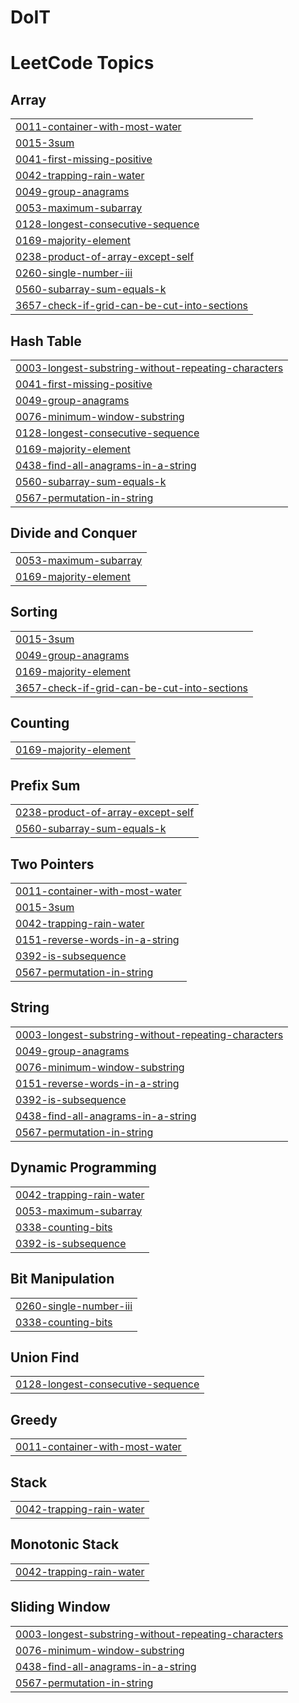 # DoIT
<!---LeetCode Topics Start-->
# LeetCode Topics
## Array
|  |
| ------- |
| [0011-container-with-most-water](https://github.com/BTANISHA11/DoIT/tree/master/0011-container-with-most-water) |
| [0015-3sum](https://github.com/BTANISHA11/DoIT/tree/master/0015-3sum) |
| [0041-first-missing-positive](https://github.com/BTANISHA11/DoIT/tree/master/0041-first-missing-positive) |
| [0042-trapping-rain-water](https://github.com/BTANISHA11/DoIT/tree/master/0042-trapping-rain-water) |
| [0049-group-anagrams](https://github.com/BTANISHA11/DoIT/tree/master/0049-group-anagrams) |
| [0053-maximum-subarray](https://github.com/BTANISHA11/DoIT/tree/master/0053-maximum-subarray) |
| [0128-longest-consecutive-sequence](https://github.com/BTANISHA11/DoIT/tree/master/0128-longest-consecutive-sequence) |
| [0169-majority-element](https://github.com/BTANISHA11/DoIT/tree/master/0169-majority-element) |
| [0238-product-of-array-except-self](https://github.com/BTANISHA11/DoIT/tree/master/0238-product-of-array-except-self) |
| [0260-single-number-iii](https://github.com/BTANISHA11/DoIT/tree/master/0260-single-number-iii) |
| [0560-subarray-sum-equals-k](https://github.com/BTANISHA11/DoIT/tree/master/0560-subarray-sum-equals-k) |
| [3657-check-if-grid-can-be-cut-into-sections](https://github.com/BTANISHA11/DoIT/tree/master/3657-check-if-grid-can-be-cut-into-sections) |
## Hash Table
|  |
| ------- |
| [0003-longest-substring-without-repeating-characters](https://github.com/BTANISHA11/DoIT/tree/master/0003-longest-substring-without-repeating-characters) |
| [0041-first-missing-positive](https://github.com/BTANISHA11/DoIT/tree/master/0041-first-missing-positive) |
| [0049-group-anagrams](https://github.com/BTANISHA11/DoIT/tree/master/0049-group-anagrams) |
| [0076-minimum-window-substring](https://github.com/BTANISHA11/DoIT/tree/master/0076-minimum-window-substring) |
| [0128-longest-consecutive-sequence](https://github.com/BTANISHA11/DoIT/tree/master/0128-longest-consecutive-sequence) |
| [0169-majority-element](https://github.com/BTANISHA11/DoIT/tree/master/0169-majority-element) |
| [0438-find-all-anagrams-in-a-string](https://github.com/BTANISHA11/DoIT/tree/master/0438-find-all-anagrams-in-a-string) |
| [0560-subarray-sum-equals-k](https://github.com/BTANISHA11/DoIT/tree/master/0560-subarray-sum-equals-k) |
| [0567-permutation-in-string](https://github.com/BTANISHA11/DoIT/tree/master/0567-permutation-in-string) |
## Divide and Conquer
|  |
| ------- |
| [0053-maximum-subarray](https://github.com/BTANISHA11/DoIT/tree/master/0053-maximum-subarray) |
| [0169-majority-element](https://github.com/BTANISHA11/DoIT/tree/master/0169-majority-element) |
## Sorting
|  |
| ------- |
| [0015-3sum](https://github.com/BTANISHA11/DoIT/tree/master/0015-3sum) |
| [0049-group-anagrams](https://github.com/BTANISHA11/DoIT/tree/master/0049-group-anagrams) |
| [0169-majority-element](https://github.com/BTANISHA11/DoIT/tree/master/0169-majority-element) |
| [3657-check-if-grid-can-be-cut-into-sections](https://github.com/BTANISHA11/DoIT/tree/master/3657-check-if-grid-can-be-cut-into-sections) |
## Counting
|  |
| ------- |
| [0169-majority-element](https://github.com/BTANISHA11/DoIT/tree/master/0169-majority-element) |
## Prefix Sum
|  |
| ------- |
| [0238-product-of-array-except-self](https://github.com/BTANISHA11/DoIT/tree/master/0238-product-of-array-except-self) |
| [0560-subarray-sum-equals-k](https://github.com/BTANISHA11/DoIT/tree/master/0560-subarray-sum-equals-k) |
## Two Pointers
|  |
| ------- |
| [0011-container-with-most-water](https://github.com/BTANISHA11/DoIT/tree/master/0011-container-with-most-water) |
| [0015-3sum](https://github.com/BTANISHA11/DoIT/tree/master/0015-3sum) |
| [0042-trapping-rain-water](https://github.com/BTANISHA11/DoIT/tree/master/0042-trapping-rain-water) |
| [0151-reverse-words-in-a-string](https://github.com/BTANISHA11/DoIT/tree/master/0151-reverse-words-in-a-string) |
| [0392-is-subsequence](https://github.com/BTANISHA11/DoIT/tree/master/0392-is-subsequence) |
| [0567-permutation-in-string](https://github.com/BTANISHA11/DoIT/tree/master/0567-permutation-in-string) |
## String
|  |
| ------- |
| [0003-longest-substring-without-repeating-characters](https://github.com/BTANISHA11/DoIT/tree/master/0003-longest-substring-without-repeating-characters) |
| [0049-group-anagrams](https://github.com/BTANISHA11/DoIT/tree/master/0049-group-anagrams) |
| [0076-minimum-window-substring](https://github.com/BTANISHA11/DoIT/tree/master/0076-minimum-window-substring) |
| [0151-reverse-words-in-a-string](https://github.com/BTANISHA11/DoIT/tree/master/0151-reverse-words-in-a-string) |
| [0392-is-subsequence](https://github.com/BTANISHA11/DoIT/tree/master/0392-is-subsequence) |
| [0438-find-all-anagrams-in-a-string](https://github.com/BTANISHA11/DoIT/tree/master/0438-find-all-anagrams-in-a-string) |
| [0567-permutation-in-string](https://github.com/BTANISHA11/DoIT/tree/master/0567-permutation-in-string) |
## Dynamic Programming
|  |
| ------- |
| [0042-trapping-rain-water](https://github.com/BTANISHA11/DoIT/tree/master/0042-trapping-rain-water) |
| [0053-maximum-subarray](https://github.com/BTANISHA11/DoIT/tree/master/0053-maximum-subarray) |
| [0338-counting-bits](https://github.com/BTANISHA11/DoIT/tree/master/0338-counting-bits) |
| [0392-is-subsequence](https://github.com/BTANISHA11/DoIT/tree/master/0392-is-subsequence) |
## Bit Manipulation
|  |
| ------- |
| [0260-single-number-iii](https://github.com/BTANISHA11/DoIT/tree/master/0260-single-number-iii) |
| [0338-counting-bits](https://github.com/BTANISHA11/DoIT/tree/master/0338-counting-bits) |
## Union Find
|  |
| ------- |
| [0128-longest-consecutive-sequence](https://github.com/BTANISHA11/DoIT/tree/master/0128-longest-consecutive-sequence) |
## Greedy
|  |
| ------- |
| [0011-container-with-most-water](https://github.com/BTANISHA11/DoIT/tree/master/0011-container-with-most-water) |
## Stack
|  |
| ------- |
| [0042-trapping-rain-water](https://github.com/BTANISHA11/DoIT/tree/master/0042-trapping-rain-water) |
## Monotonic Stack
|  |
| ------- |
| [0042-trapping-rain-water](https://github.com/BTANISHA11/DoIT/tree/master/0042-trapping-rain-water) |
## Sliding Window
|  |
| ------- |
| [0003-longest-substring-without-repeating-characters](https://github.com/BTANISHA11/DoIT/tree/master/0003-longest-substring-without-repeating-characters) |
| [0076-minimum-window-substring](https://github.com/BTANISHA11/DoIT/tree/master/0076-minimum-window-substring) |
| [0438-find-all-anagrams-in-a-string](https://github.com/BTANISHA11/DoIT/tree/master/0438-find-all-anagrams-in-a-string) |
| [0567-permutation-in-string](https://github.com/BTANISHA11/DoIT/tree/master/0567-permutation-in-string) |
<!---LeetCode Topics End-->